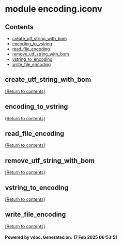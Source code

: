 # module encoding.iconv


## Contents
- [create_utf_string_with_bom](#create_utf_string_with_bom)
- [encoding_to_vstring](#encoding_to_vstring)
- [read_file_encoding](#read_file_encoding)
- [remove_utf_string_with_bom](#remove_utf_string_with_bom)
- [vstring_to_encoding](#vstring_to_encoding)
- [write_file_encoding](#write_file_encoding)

## create_utf_string_with_bom
[[Return to contents]](#Contents)

## encoding_to_vstring
[[Return to contents]](#Contents)

## read_file_encoding
[[Return to contents]](#Contents)

## remove_utf_string_with_bom
[[Return to contents]](#Contents)

## vstring_to_encoding
[[Return to contents]](#Contents)

## write_file_encoding
[[Return to contents]](#Contents)

#### Powered by vdoc. Generated on: 17 Feb 2025 06:53:51
